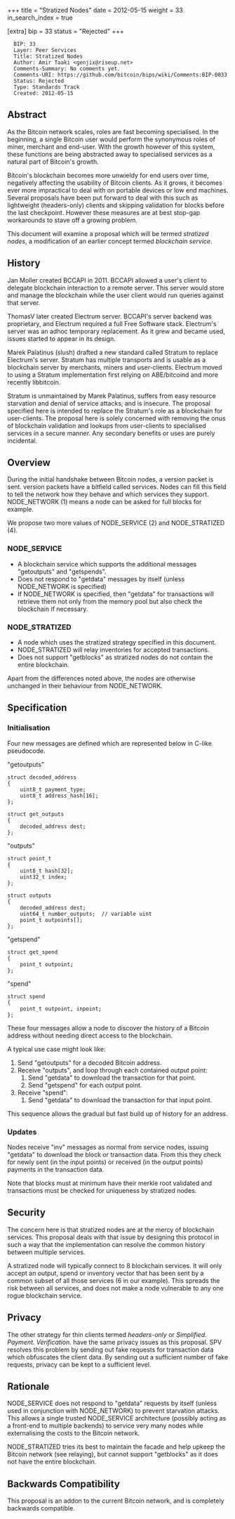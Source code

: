 +++
title = "Stratized Nodes"
date = 2012-05-15
weight = 33
in_search_index = true

[extra]
bip = 33
status = "Rejected"
+++

      BIP: 33
      Layer: Peer Services
      Title: Stratized Nodes
      Author: Amir Taaki <genjix@riseup.net>
      Comments-Summary: No comments yet.
      Comments-URI: https://github.com/bitcoin/bips/wiki/Comments:BIP-0033
      Status: Rejected
      Type: Standards Track
      Created: 2012-05-15

## Abstract

As the Bitcoin network scales, roles are fast becoming specialised. In
the beginning, a single Bitcoin user would perform the synonymous roles
of miner, merchant and end-user. With the growth however of this system,
these functions are being abstracted away to specialised services as a
natural part of Bitcoin's growth.

Bitcoin's blockchain becomes more unwieldy for end users over time,
negatively affecting the usability of Bitcoin clients. As it grows, it
becomes ever more impractical to deal with on portable devices or low
end machines. Several proposals have been put forward to deal with this
such as lightweight (headers-only) clients and skipping validation for
blocks before the last checkpoint. However these measures are at best
stop-gap workarounds to stave off a growing problem.

This document will examine a proposal which will be termed *stratized
nodes*, a modification of an earlier concept termed *blockchain
service*.

## History

Jan Moller created BCCAPI in 2011. BCCAPI allowed a user's client to
delegate blockchain interaction to a remote server. This server would
store and manage the blockchain while the user client would run queries
against that server.

ThomasV later created Electrum server. BCCAPI's server backend was
proprietary, and Electrum required a full Free Software stack.
Electrum's server was an adhoc temporary replacement. As it grew and
became used, issues started to appear in its design.

Marek Palatinus (slush) drafted a new standard called Stratum to replace
Electrum's server. Stratum has multiple transports and is usable as a
blockchain server by merchants, miners and user-clients. Electrum moved
to using a Stratum implementation first relying on ABE/bitcoind and more
recently libbitcoin.

Stratum is unmaintained by Marek Palatinus, suffers from easy resource
starvation and denial of service attacks, and is insecure. The proposal
specified here is intended to replace the Stratum's role as a blockchain
for user-clients. The proposal here is solely concerned with removing
the onus of blockchain validation and lookups from user-clients to
specialised services in a secure manner. Any secondary benefits or uses
are purely incidental.

## Overview

During the initial handshake between Bitcoin nodes, a version packet is
sent. version packets have a bitfield called services. Nodes can fill
this field to tell the network how they behave and which services they
support. NODE\_NETWORK (1) means a node can be asked for full blocks for
example.

We propose two more values of NODE\_SERVICE (2) and NODE\_STRATIZED (4).

### NODE\_SERVICE

-   A blockchain service which supports the additional messages
    "getoutputs" and "getspends".
-   Does not respond to "getdata" messages by itself (unless
    NODE\_NETWORK is specified)
-   If NODE\_NETWORK is specified, then "getdata" for transactions will
    retrieve them not only from the memory pool but also check the
    blockchain if necessary.

### NODE\_STRATIZED

-   A node which uses the stratized strategy specified in this document.
-   NODE\_STRATIZED will relay inventories for accepted transactions.
-   Does not support "getblocks" as stratized nodes do not contain the
    entire blockchain.

Apart from the differences noted above, the nodes are otherwise
unchanged in their behaviour from NODE\_NETWORK.

## Specification

### Initialisation

Four new messages are defined which are represented below in C-like
pseudocode.

"getoutputs"

    struct decoded_address
    {
        uint8_t payment_type;
        uint8_t address_hash[16];
    };

    struct get_outputs
    {
        decoded_address dest;
    };

"outputs"

    struct point_t
    {
        uint8_t hash[32];
        uint32_t index;
    };

    struct outputs
    {
        decoded_address dest;
        uint64_t number_outputs;  // variable uint
        point_t outpoints[];
    };

"getspend"

    struct get_spend
    {
        point_t outpoint;
    };

"spend"

    struct spend
    {
        point_t outpoint, inpoint;
    };

These four messages allow a node to discover the history of a Bitcoin
address without needing direct access to the blockchain.

A typical use case might look like:

1.  Send "getoutputs" for a decoded Bitcoin address.
2.  Receive "outputs", and loop through each contained output point:
    1.  Send "getdata" to download the transaction for that point.
    2.  Send "getspend" for each output point.
3.  Receive "spend":
    1.  Send "getdata" to download the transaction for that input point.

This sequence allows the gradual but fast build up of history for an
address.

### Updates

Nodes receive "inv" messages as normal from service nodes, issuing
"getdata" to download the block or transaction data. From this they
check for newly sent (in the input points) or received (in the output
points) payments in the transaction data.

Note that blocks must at minimum have their merkle root validated and
transactions must be checked for uniqueness by stratized nodes.

## Security

The concern here is that stratized nodes are at the mercy of blockchain
services. This proposal deals with that issue by designing this protocol
in such a way that the implementation can resolve the common history
between multiple services.

A stratized node will typically connect to 8 blockchain services. It
will only accept an output, spend or inventory vector that has been sent
by a common subset of all those services (6 in our example). This
spreads the risk between all services, and does not make a node
vulnerable to any one rogue blockchain service.

## Privacy

The other strategy for thin clients termed *headers-only* or
*Simplified. Payment. Verification.* have the same privacy issues as
this proposal. SPV resolves this problem by sending out fake requests
for transaction data which obfuscates the client data. By sending out a
sufficient number of fake requests, privacy can be kept to a sufficient
level.

## Rationale

NODE\_SERVICE does not respond to "getdata" requests by itself (unless
used in conjunction with NODE\_NETWORK) to prevent starvation attacks.
This allows a single trusted NODE\_SERVICE architecture (possibly acting
as a front-end to multiple backends) to service very many nodes while
externalising the costs to the Bitcoin network.

NODE\_STRATIZED tries its best to maintain the facade and help upkeep
the Bitcoin network (see relaying), but cannot support "getblocks" as it
does not have the entire blockchain.

## Backwards Compatibility

This proposal is an addon to the current Bitcoin network, and is
completely backwards compatible.
